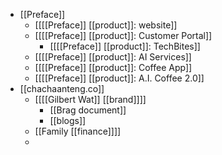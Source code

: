 - [[Preface]]
    - [[[[Preface]] [[product]]: website]]
    - [[[[Preface]] [[product]]: Customer Portal]]
        - [[[[Preface]] [[product]]: TechBites]]
    - [[[[Preface]] [[product]]: AI Services]]
    - [[[[Preface]] [[product]]: Coffee App]]
    - [[[[Preface]] [[product]]: A.I. Coffee 2.0]]
- [[chachaanteng.co]]
    - [[[[Gilbert Wat]] [[brand]]]]
        - [[Brag document]]
        - [[blogs]]
    - [[Family [[finance]]]]
    - 
